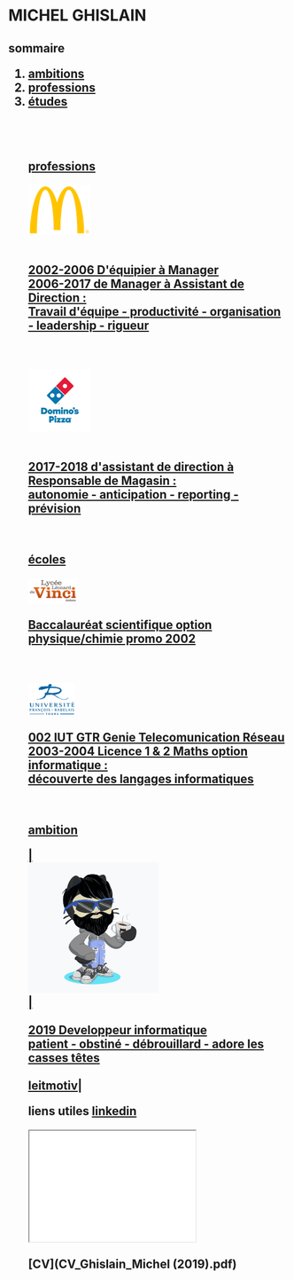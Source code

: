 <html>
    <head>
    <link rel="stylesheet" href="style.css" />
    </head>
   
<body>

<h1> MICHEL GHISLAIN 
 
<h2> sommaire
  
<ol>                                         
    <li><a href="#part1" > ambitions 
    <li><a href="#part2" >professions 
    <li><a href="#part3" >études     
 
 <br><br>
 
 <p id="part1"> professions </p>

<p class="flotte1">
 <img src="mc.png" alt="" />
</p>
<p>
 <br> 2002-2006 D'équipier à Manager <br> 2006-2017 de Manager à Assistant de Direction : <br> Travail d'équipe - productivité - organisation - leadership - rigueur
</p>
<br>

<p class="flotte1">
 <img src="dom.png" alt="" />
</p>
<p>
 <br>  2017-2018 d'assistant de direction à Responsable de Magasin : <br> autonomie - anticipation - reporting - prévision 
</p>

<br>

 
 <p id="part2"> écoles </p>
 
 <p class="flotte">
 <img src="lycée.png" alt="" />
</p>
<p>
 Baccalauréat scientifique option physique/chimie promo 2002
</p>
<br>
<p class="flotte2">
 <img src="univ.png" alt="" />
</p>
<p>
 002 IUT GTR Genie Telecomunication Réseau <br> 2003-2004 Licence 1 & 2 Maths option informatique : <br> découverte des langages informatiques
</p>
<br>









<!--
| <br> ![Image](lycée.png) <br> | <br> Baccalauréat scientifique option physique/chimie promo 2002  |
| :---: | --- |
| <br> ![Image](univ.png) <br> |<br> 2002 IUT GTR Genie Telecomunication Réseau <br> 2003-2004 Licence 1 & 2 Maths option informatique : <br> ___découverte des langages informatiques___ |
-->

<!--
<p id="part2"> professions </p>
-->
<!--
| <br id="part2"> ![Image](mc.png) <br>| <br> 2002-2006 D'équipier à Manager <br> 2006-2017 de Manager à Assistant de Direction : <br> ___Travail d'équipe - productivité - organisation - leadership - rigueur___ |
|:---:|:---|
| <br> ![Image](dom.png) <br> | <br>  2017-2018 d'assistant de direction à Responsable de Magasin : <br> ___autonomie - anticipation - reporting - prévision___  |
-->
<p id="part3"> ambition </p>
    
| <br id="part3"> ![Image](cat.png) <br> | <br> <br> 2019 Developpeur informatique <br> __patient - obstiné - débrouillard - adore les casses têtes__ <br>  <br> <a href="https://www.youtube.com/watch?v=UGtKGX8B9hU" title="lien vers video">leitmotiv</a>|

  

liens utiles [linkedin](https://www.linkedin.com/in/ghislain-michel-31b024153/) 
<br>
<iframe src="CV_Ghislain_Michel (2019).pdf" width = "300" height = "200" title="CV" >cv</iframe>

[CV](CV_Ghislain_Michel (2019).pdf) 

</body>

</html>
    
